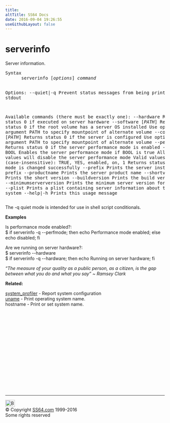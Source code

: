 ```yaml
---
title:
altTitle: SS64 Docs
date: 2016-09-04 19:26:55
useGithubLayout: false
---
```

<!-- #BeginLibraryItem "/Library/head_osx.lbi" --><!-- #EndLibraryItem --><h1>serverinfo</h1> 
<p>Server information.</p>
<pre>Syntax
      serverinfo [<i>options</i>] <i>command</i>

Options:
    --quiet|-q
        Prevent status messages from being printed to stdout

Available commands (there must be exactly one):
    --hardware
        Returns status 0 if executed on server hardware
    --software [<i>PATH</i>]
        Returns status 0 if the root volume has a server OS installed
        Use optional argument PATH to specify mountpoint of alternate volume
    --configured [<i>PATH</i>]
        Returns status 0 if the server is configured
        Use optional argument PATH to specify mountpoint of alternate volume
    --perfmode
        Returns status 0 if the server performance mode is enabled
    --setperfmode BOOL
        Enables the server performance mode if BOOL is true
        All other values will disable the server performance mode
        Valid values of true (case-insensitive): TRUE, YES, enabled, on, 1
        Returns status 0 if the mode is changed successfully
    --prefix
        Prints the server install path prefix
    --productname
        Prints the server product name
    --shortversion
        Prints the short version
    --buildversion
        Prints the build version
    --minimumserverversion
        Prints the minimum server version for this os
    --plist
        Prints a plist containing server information about the running system
    --help|-h
        Prints this usage message</pre>
<p>The -q quiet mode is intended for use in shell script conditionals.</p>
<p><b>Examples</b></p>
<p> Is performance mode enabled?:<br>
<span class="code">$ if serverinfo -q --perfmode; then echo Performance mode enabled; else echo disabled; fi</span></p>
<p> Are we running on server hardware?:<br>
<span class="code">$ serverinfo --hardware<br>
$ 
if serverinfo -q --hardware; then echo Running on server hardware; fi</span></p>
<p class="quote"><i class="quote">“The measure of your quality as a public person, as a citizen, is the gap between what you do and what you say” ~   Ramsey Clark </i></p><p><b>Related:</b></p>
<p><a href="system_profiler.html">system_profiler</a> - Report system configuration<br>
<a href="uname.html">uname</a> - Print operating system name.<br>
hostname -  Print or set system name.</p>
<!-- #BeginLibraryItem "/Library/foot_osx.lbi" --><p>
<!-- OSX300 -->
<ins class="adsbygoogle" style="display:inline-block;width:300px;height:250px" data-ad-client="ca-pub-6140977852749469" data-ad-slot="1823340303"></ins>
<script>
(adsbygoogle = window.adsbygoogle || []).push({});
</script></p>
<hr>
<div id="bl" class="footer"><a href="serverinfo.html#"><img src="../images/top.png" width="30" height="22" alt="Back to the Top"></a></div>
<div id="br" class="footer, tagline">© Copyright <a href="../index.html">SS64.com</a> 1999-2016<br>
Some rights reserved</div><!-- #EndLibraryItem -->
